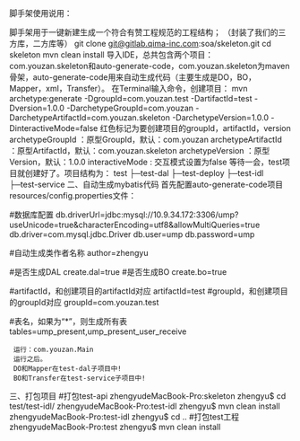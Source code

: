 脚手架使用说用：

脚手架用于一键新建生成一个符合有赞工程规范的工程结构； （封装了我们的三方库，二方库等）
git clone git@gitlab.qima-inc.com:soa/skeleton.git
cd skeleton
mvn clean install
     导入IDE，总共包含两个项目：com.youzan.skeleton和auto-generate-code，com.youzan.skeleton为maven骨架，auto-generate-code用来自动生成代码（主要生成是DO，BO，Mapper，xml，Transfer）。
     在Terminal输入命令，创建项目：
mvn archetype:generate -DgroupId=com.youzan.test -DartifactId=test -Dversion=1.0.0 -DarchetypeGroupId=com.youzan -DarchetypeArtifactId=com.youzan.skeleton -DarchetypeVersion=1.0.0 -DinteractiveMode=false
     红色标记为要创建项目的groupId，artifactId，version
      archetypeGroupId    ：原型GroupId，默认：com.youzan
     archetypeArtifactId   ：原型ArtifactId，默认：com.youzan.skeleton
     archetypeVersion     ：原型Version，默认：1.0.0
     interactiveMode        :  交互模式设置为false
     等待一会，test项目就创建好了。项目结构为：
     test
     ├─test-dal
     ├─test-deploy
     ├─test-idl
     ├─test-service
二、自动生成mybatis代码
     首先配置auto-generate-code项目resources/config.properties文件：

#数据库配置
db.driverUrl=jdbc\:mysql\://10.9.34.172\:3306/ump?useUnicode\=true&characterEncoding\=utf8&allowMultiQueries\=true
db.driver=com.mysql.jdbc.Driver
db.user=ump
db.password=ump

#自动生成类作者名称
author=zhengyu

#是否生成DAL
create.dal=true
#是否生成BO
create.bo=true

#artifactId，和创建项目的artifactId对应
artifactId=test
#groupId，和创建项目的groupId对应
groupId=com.youzan.test

#表名，如果为“*”，则生成所有表
tables=ump_present,ump_present_user_receive

     运行：com.youzan.Main
     运行之后。
     DO和Mapper在test-dal子项目中!
     BO和Transfer在test-service子项目中!
三、打包项目
#打包test-api
zhengyudeMacBook-Pro:skeleton zhengyu$ cd test/test-idl/
zhengyudeMacBook-Pro:test-idl zhengyu$ mvn clean install
zhengyudeMacBook-Pro:test-idl zhengyu$ cd ..
#打包test工程
zhengyudeMacBook-Pro:test zhengyu$ mvn clean install